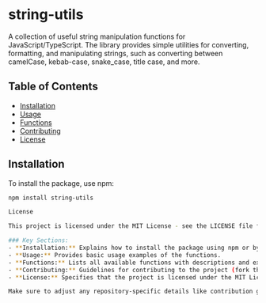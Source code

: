 # string-utils

A collection of useful string manipulation functions for JavaScript/TypeScript. The library provides simple utilities for converting, formatting, and manipulating strings, such as converting between camelCase, kebab-case, snake_case, title case, and more.

## Table of Contents
- [Installation](#installation)
- [Usage](#usage)
- [Functions](#functions)
- [Contributing](#contributing)
- [License](#license)

## Installation

To install the package, use npm:

```bash
npm install string-utils

License

This project is licensed under the MIT License - see the LICENSE file for details.

### Key Sections:
- **Installation:** Explains how to install the package using npm or by cloning the repository.
- **Usage:** Provides basic usage examples of the functions.
- **Functions:** Lists all available functions with descriptions and examples.
- **Contributing:** Guidelines for contributing to the project (fork the repo, submit a PR, etc.).
- **License:** Specifies that the project is licensed under the MIT License.

Make sure to adjust any repository-specific details like contribution guidelines or URLs if needed.
